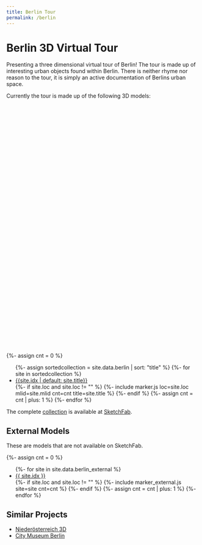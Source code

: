 ```yaml
---
title: Berlin Tour
permalink: /berlin
---
```


# Berlin 3D Virtual Tour

Presenting a three dimensional virtual tour of Berlin! The tour is made up of
interesting urban objects found within Berlin. There is neither rhyme nor
reason to the tour, it is simply an active documentation of Berlins urban space.

<link rel="stylesheet" href="/f/leaflet.css"/>
<script src="/f/leaflet.js"></script>

<style>
.leaflet-popup-content {
    width: 350px !important;
    height: 300px;
}
</style>

<script>
  var map;
  function init(){
    map = L.map('map').setView([52.5221, 13.4071], 11);

    L.tileLayer('https://{s}.tile.openstreetmap.org/{z}/{x}/{y}.png', {
        attribution: '&copy; <a href="https://www.openstreetmap.org/copyright">OpenStreetMap</a> contributors'
    }).addTo(map);
  }
  window.addEventListener("load", init);
</script>


Currently the tour is made up of the following 3D models:

<div id="map" class="map map-home" style="height: 600px; margin-top: 50px"></div>

{%- assign cnt = 0 %}
<ul>
{%- assign sortedcollection = site.data.berlin | sort: "title" %}
{%- for site in sortedcollection %}
  <li><a href="/berlin/{{ site["mlid"] }}">{{site.idx | default: site.title}}</a></li>
  {%- if site.loc and site.loc != "" %}
    {%- include marker.js loc=site.loc mlid=site.mlid cnt=cnt title=site.title %}
  {%- endif %}
  {%- assign cnt = cnt | plus: 1 %}
{%- endfor %}
</ul>


The complete [collection](https://sketchfab.com/gorenje23/collections/urban-photogrammetry-berlin) is available at [SketchFab](https://sketchfab.com).

## External Models

These are models that are not available on SketchFab.

{%- assign cnt = 0 %}
<ul>
{%- for site in site.data.berlin_external %}
  <li><a href="{{ site.link }}">{{ site.idx }}</a></li>
  {%- if site.loc and site.loc != "" %}
    {%- include marker_external.js site=site cnt=cnt %}
  {%- endif %}
  {%- assign cnt = cnt | plus: 1 %}
{%- endfor %}
</ul>

## Similar Projects

- [Niederösterreich 3D](https://www.noe-3d.at/)
- [City Museum Berlin](https://sketchfab.com/stadtmuseumBLN)

